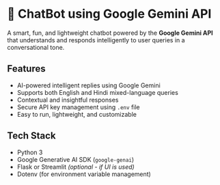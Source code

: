 # 🤖 ChatBot using Google Gemini API

A smart, fun, and lightweight chatbot powered by the **Google Gemini API** that understands and responds intelligently to user queries in a conversational tone.


## Features

- AI-powered intelligent replies using Google Gemini
- Supports both English and Hindi mixed-language queries
- Contextual and insightful responses
- Secure API key management using `.env` file
- Easy to run, lightweight, and customizable


## Tech Stack

- Python 3
- Google Generative AI SDK (`google-genai`)
- Flask or Streamlit *(optional - if UI is used)*
- Dotenv (for environment variable management)

